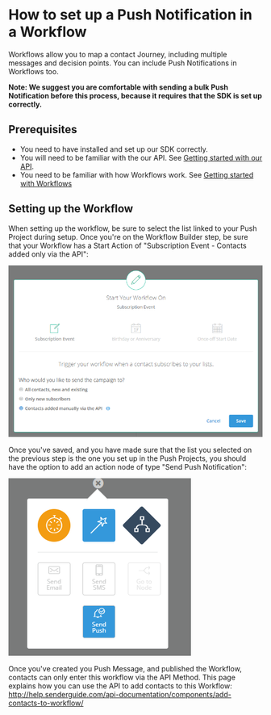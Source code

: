 # How to set up a Push Notification in a Workflow
Workflows allow you to map a contact Journey, including multiple messages and decision points. You can include Push Notifications in Workflows too.

**Note: We suggest you are comfortable with sending a bulk Push Notification before this process, because it requires that the SDK is set up correctly.**

## Prerequisites
- You need to have installed and set up our SDK correctly. 
- You will need to be familiar with the our API. See [Getting started with our API](http://help.senderguide.com/api-documentation/getting-started-with-our-api/).
- You need to be familiar with how Workflows work. See [Getting started with Workflows](http://help.senderguide.com/resources/guide-books/getting-started-with-workflows/)

## Setting up the Workflow
When setting up the workflow, be sure to select the list linked to your Push Project during setup. Once you're on the Workflow Builder step, be sure that your Workflow has a Start Action of "Subscription Event - Contacts added only via the API":

![](start_workflow_on.png)

Once you've saved, and you have made sure that the list you selected on the previous step is the one you set up in the Push Projects, you should have the option to add an action node of type "Send Push Notification":

![](workflow_select_action.png)

Once you've created you Push Message, and published the Workflow, contacts can only enter this workflow via the API Method. This page explains how you can use the API to add contacts to this Workflow: http://help.senderguide.com/api-documentation/components/add-contacts-to-workflow/
